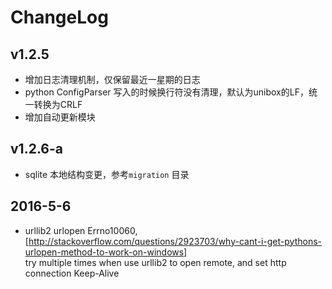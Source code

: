 ChangeLog
===

## v1.2.5
- 增加日志清理机制，仅保留最近一星期的日志
- python ConfigParser 写入的时候换行符没有清理，默认为unibox的LF，统一转换为CRLF
- 增加自动更新模块

## v1.2.6-a
- sqlite 本地结构变更，参考`migration` 目录

## 2016-5-6
- urllib2 urlopen Errno10060, [http://stackoverflow.com/questions/2923703/why-cant-i-get-pythons-urlopen-method-to-work-on-windows]  
try multiple times when use urllib2 to open remote, and set http connection Keep-Alive